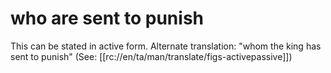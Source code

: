 # who are sent to punish

This can be stated in active form. Alternate translation: "whom the king has sent to punish" (See: [[rc://en/ta/man/translate/figs-activepassive]])

